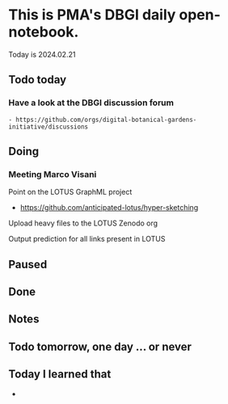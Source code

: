 

# This is PMA's DBGI daily open-notebook.

Today is 2024.02.21

## Todo today

### Have a look at the DBGI discussion forum
    - https://github.com/orgs/digital-botanical-gardens-initiative/discussions
###
###

## Doing

### Meeting Marco Visani

Point on the LOTUS GraphML project

- https://github.com/anticipated-lotus/hyper-sketching

Upload heavy files to the LOTUS Zenodo org


Output prediction for all links present in LOTUS




## Paused

## Done

## Notes

## Todo tomorrow, one day ... or never

###
###
###


## Today I learned that

-